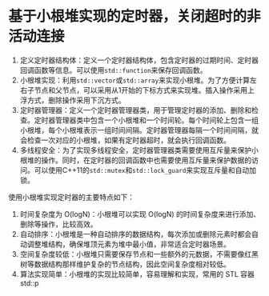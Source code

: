 # 基于小根堆实现的定时器，关闭超时的非活动连接


1. 定义定时器结构体：定义一个定时器结构体，包含定时器的过期时间、定时器回调函数等信息。可以使用`std::function`来保存回调函数。
2. 小根堆实现：利用`std::vector`或`std::array`来实现小根堆。为了方便计算左右子节点和父节点，可以采用从1开始的下标方式来实现堆。插入操作采用上浮方式，删除操作采用下沉方式。
3. 定时器管理器：定义一个定时器管理器类，用于管理定时器的添加、删除和检查。定时器管理器类中包含一个小根堆和一个时间轮。每个时间轮上包含一组小根堆，每个小根堆表示一组时间间隔。定时器管理器每隔一个时间间隔，就会检查一次对应的小根堆，如果有定时器超时，就会执行回调函数。
4. 多线程安全：为了实现多线程安全，定时器管理器类需要使用互斥量来保护小根堆的操作。同时，在定时器的回调函数中也需要使用互斥量来保护数据的访问。可以使用C++11的`std::mutex`和`std::lock_guard`来实现互斥量和自动加锁。

使用小根堆实现定时器的主要特点如下：

1. 时间复杂度为 O(logN)：小根堆可以实现 O(logN) 的时间复杂度来进行添加、删除等操作，比较高效。
2. 自动排序：小根堆是一种自动排序的数据结构，每次添加或删除元素时都会自动调整堆结构，确保堆顶元素为堆中最小值，非常适合定时器场景。
3. 空间复杂度较低：小根堆只需要保存节点和一些额外的元数据，不需要像红黑树等数据结构那样维护复杂的节点结构，因此空间复杂度相对较低。
4. 算法实现简单：小根堆的实现比较简单，容易理解和实现，常用的 STL 容器 std::p